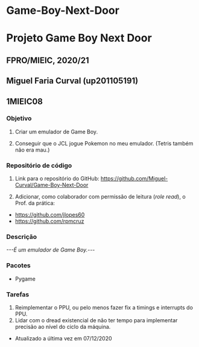 # Game-Boy-Next-Door
# Projeto Game Boy Next Door
## FPRO/MIEIC, 2020/21
## Miguel Faria Curval (up201105191)
## 1MIEIC08

### Objetivo

1. Criar um emulador de Game Boy.

2. Conseguir que o JCL jogue Pokemon no meu emulador. (Tetris também não era mau.)

### Repositório de código

1) Link para o repositório do GitHub: https://github.com/Miguel-Curval/Game-Boy-Next-Door

2) Adicionar, como colaborador com permissão de leitura (*role read*), o Prof. da prática:

- https://github.com/jlopes60
- https://github.com/rpmcruz

### Descrição

*---É um emulador de Game Boy.---*

### Pacotes

- Pygame

### Tarefas

1. Reimplementar o PPU, ou pelo menos fazer fix a timings e interrupts do PPU.
2. Lidar com o dread existencial de não ter tempo para implementar precisão ao nível do ciclo da máquina.

- Atualizado a última vez em 07/12/2020
